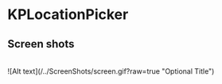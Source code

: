 # KPLocationPicker
## Screen shots
<br>
![Alt text](/../ScreenShots/screen.gif?raw=true "Optional Title")
